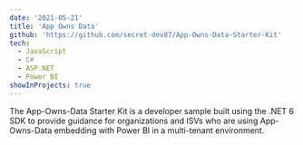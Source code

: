 ```yaml
---
date: '2021-05-21'
title: 'App Owns Data'
github: 'https://github.com/secret-dev87/App-Owns-Data-Starter-Kit'
tech:
  - JavaScript
  - C#
  - ASP.NET
  - Power BI
showInProjects: true
---
```


The App-Owns-Data Starter Kit is a developer sample built using the .NET 6 SDK to provide guidance for organizations and ISVs who are using App-Owns-Data embedding with Power BI in a multi-tenant environment.
